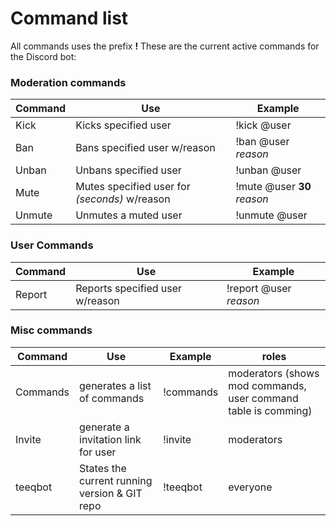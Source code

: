 # Command list
All commands uses the prefix __!__
These are the current active commands for the Discord bot:

### Moderation commands

Command | Use | Example
--- | --- | --- |
Kick | Kicks specified user | !kick @user
Ban | Bans specified user w/reason | !ban @user *reason*
Unban | Unbans specified user | !unban @user
Mute | Mutes specified user for *(seconds)* w/reason | !mute @user **30** *reason*
Unmute | Unmutes a muted user | !unmute @user

### User Commands

Command | Use | Example
--- | --- | --- |
Report | Reports specified user w/reason | !report @user *reason*

### Misc commands

Command | Use | Example | roles |
--- | --- | --- | --- |
Commands | generates a list of commands | !commands | moderators (shows mod commands, user command table is comming)
Invite | generate a invitation link for user | !invite | moderators
teeqbot | States the current running version & GIT repo | !teeqbot | everyone
